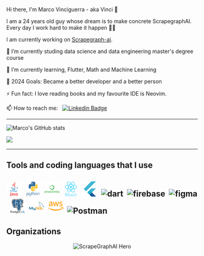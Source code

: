 Hi there, I'm Marco Vinciguerra - aka Vinci 👋
 
I am a 24 years old guy whose dream is to make concrete ScrapegraphAI. Every day I work hard to make it happen 💪🏻

I am currently working on [Scrapegraph-ai](https://github.com/VinciGit00/Scrapegraph-ai).

🔭 I’m currently studing data science and data engineering master's degree course

🌱 I’m currently learning, Flutter, Math and Machine Learning

🥅 2024 Goals: Became a better developer and a better person

⚡ Fun fact: I love reading books and my favourite IDE is Neovim.

📫 How to reach me: &nbsp; [![Linkedin Badge](https://img.shields.io/badge/-Marco-blue?style=flat&logo=Linkedin&logoColor=white)](https://www.linkedin.com/in/marco-vinciguerra-7ba365242/)

---


![Marco's GitHub stats](https://github-readme-stats.vercel.app/api?username=VinciGit00&show_icons=true&theme=nord&hide_border=true&include_all_commits=true&count_private=true)

![](http://github-profile-summary-cards.vercel.app/api/cards/profile-details?username=VinciGit00&theme=nord_dark)

---
## Tools and coding languages that I use
<img src="https://github.com/devicons/devicon/blob/master/icons/java/java-original-wordmark.svg" title="Java" alt="Java" width="40" height="40"/>&nbsp;
<img src="https://github.com/devicons/devicon/blob/master/icons/python/python-original-wordmark.svg" title="Java" alt="Java" width="40" height="40"/>&nbsp;
<img src="https://github.com/devicons/devicon/blob/master/icons/anaconda/anaconda-original-wordmark.svg" title="Java" alt="Java" width="40" height="40"/>&nbsp;
<img src="https://github.com/devicons/devicon/blob/master/icons/react/react-original-wordmark.svg" title="React" alt="React" width="40" height="40"/>&nbsp;
<img src="https://github.com/devicons/devicon/blob/master/icons/flutter/flutter-original.svg" title="Flutter" alt="Flutter" width="40" height="40"/>&nbsp;
<img src="https://www.vectorlogo.zone/logos/dartlang/dartlang-icon.svg" alt="dart" width="40" height="40"/>&nbsp;
<img src="https://www.vectorlogo.zone/logos/firebase/firebase-icon.svg" alt="firebase" width="40" height="40"/>&nbsp;
<img src="https://www.vectorlogo.zone/logos/figma/figma-icon.svg" alt="figma" width="40" height="40"/>&nbsp;
<img src="https://raw.githubusercontent.com/devicons/devicon/master/icons/postgresql/postgresql-original-wordmark.svg" alt="postgresql" width="40" height="40"/>&nbsp;
 <img src="https://github.com/devicons/devicon/blob/master/icons/mysql/mysql-original-wordmark.svg" title="MySQL"  alt="MySQL" width="40" height="40"/>&nbsp;
<img src="https://github.com/devicons/devicon/blob/master/icons/amazonwebservices/amazonwebservices-plain-wordmark.svg" title="MySQL"  alt="MySQL" width="40" height="40"/>&nbsp;
<img src="https://www.vectorlogo.zone/logos/getpostman/getpostman-icon.svg" title="Postman"  alt="Postman" width="40" height="40"/>&nbsp;
---

## Organizations
<p align="center">
  <img src="https://github.com/ScrapeGraphAI/Scrapegraph-ai/blob/main/docs/assets/scrapegraphai_logo.png" alt="ScrapeGraphAI Hero" style="width: 15%;">
</p>
